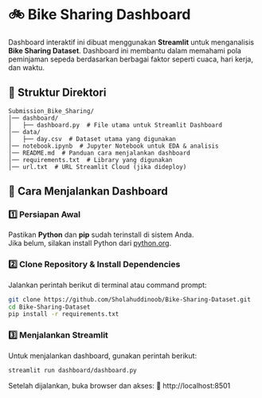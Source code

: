 # 🚲 Bike Sharing Dashboard  

Dashboard interaktif ini dibuat menggunakan **Streamlit** untuk menganalisis **Bike Sharing Dataset**. Dashboard ini membantu dalam memahami pola peminjaman sepeda berdasarkan berbagai faktor seperti cuaca, hari kerja, dan waktu.  

## 📂 Struktur Direktori  

```
Submission_Bike_Sharing/
│── dashboard/
│   ├── dashboard.py  # File utama untuk Streamlit Dashboard
│── data/
│   ├── day.csv  # Dataset utama yang digunakan
│── notebook.ipynb  # Jupyter Notebook untuk EDA & analisis
│── README.md  # Panduan cara menjalankan dashboard
│── requirements.txt  # Library yang digunakan
│── url.txt  # URL Streamlit Cloud (jika dideploy)
```

## 🚀 Cara Menjalankan Dashboard  

### 1️⃣ **Persiapan Awal**  
Pastikan **Python** dan **pip** sudah terinstall di sistem Anda.  
Jika belum, silakan install Python dari [python.org](https://www.python.org/downloads/).  

### 2️⃣ **Clone Repository & Install Dependencies**  
Jalankan perintah berikut di terminal atau command prompt:  

```sh
git clone https://github.com/Sholahuddinoob/Bike-Sharing-Dataset.git
cd Bike-Sharing-Dataset
pip install -r requirements.txt
```

### 3️⃣ **Menjalankan Streamlit**  
Untuk menjalankan dashboard, gunakan perintah berikut:

```sh
streamlit run dashboard/dashboard.py
```

Setelah dijalankan, buka browser dan akses:
🔗 http://localhost:8501
